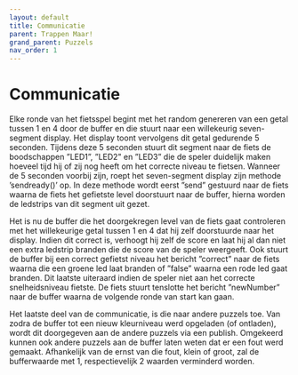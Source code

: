 ```yaml
---
layout: default
title: Communicatie
parent: Trappen Maar!
grand_parent: Puzzels
nav_order: 1
---
```

# Communicatie

Elke ronde van het fietsspel begint met het random genereren van een getal tussen 1 en 4
door de buffer en die stuurt naar een willekeurig seven-segment display. Het display toont vervolgens dit getal
gedurende 5 seconden. Tijdens deze 5 seconden stuurt dit segment naar de fiets de boodschappen ”LED1”,
”LED2" en ”LED3” die de speler duidelijk maken hoeveel tijd hij of zij nog heeft om het correcte niveau te
fietsen. Wanneer de 5 seconden voorbij zijn, roept het seven-segment display zijn methode ’sendready()’ op. In
deze methode wordt eerst ”send” gestuurd naar de fiets waarna de fiets het gefietste level doorstuurt naar de
buffer, hierna worden de ledstrips van dit segment uit gezet.   

Het is nu de buffer die het doorgekregen level van de fiets gaat controleren met het willekeurige getal tussen
1 en 4 dat hij zelf doorstuurde naar het display. Indien dit correct is, verhoogt hij zelf de score en
laat hij al dan niet een extra ledstrip branden die de score van de speler weergeeft. Ook stuurt de buffer
bij een correct gefietst niveau het bericht ”correct” naar de fiets waarna die een groene led laat branden of ”false” waarna een rode led gaat branden. Dit laatste uiteraard indien de speler niet aan het correcte snelheidsniveau fietste. De fiets stuurt tenslotte het bericht ”newNumber” naar de buffer waarna de volgende ronde van start kan gaan.

Het laatste deel van de communicatie, is die naar andere puzzels toe. Van zodra de buffer tot een nieuw kleurniveau werd opgeladen (of ontladen), wordt dit doorgegeven aan de andere puzzels via een publish. Omgekeerd kunnen ook andere puzzels aan de buffer laten weten dat er een fout werd gemaakt. Afhankelijk van de ernst van die fout, klein of groot, zal de bufferwaarde met 1, respectievelijk 2 waarden verminderd worden.

